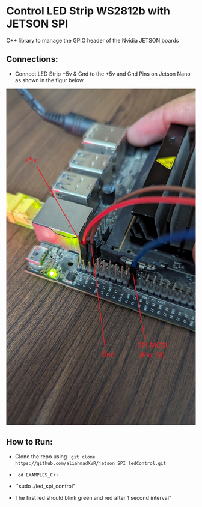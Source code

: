 # Control LED Strip WS2812b with JETSON SPI 

C++ library to manage the GPIO header of the Nvidia JETSON boards

<h2 align="left">Connections:</h2>

- Connect LED Strip +5v & Gnd to the +5v and Gnd Pins on Jetson Nano as shown in the figur below. 

![Alt text](images/connections.jpg)
  
  <h2 align="left">How to Run:</h2>

- Clone the repo using `` git clone https://github.com/aliahmadXVR/jetson_SPI_ledControl.git``

- `` cd EXAMPLES_C++``

- ``sudo ./led_spi_control"

- The first led should blink green and red after 1 second interval"







